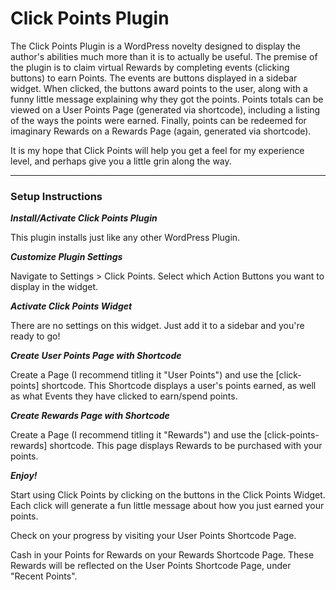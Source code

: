 # Click Points Plugin

The Click Points Plugin is a WordPress novelty designed to display the author's abilities much more than it is to actually be useful.  The premise of the plugin is to claim virtual Rewards by completing events (clicking buttons) to earn Points.  The events are buttons displayed in a sidebar widget.  When clicked, the buttons award points to the user, along with a funny little message explaining why they got the points.  Points totals can be viewed on a User Points Page (generated via shortcode), including a listing of the ways the points were earned.  Finally, points can be redeemed for imaginary Rewards on a Rewards Page (again, generated via shortcode).

It is my hope that Click Points will help you get a feel for my experience level, and perhaps give you a little grin along the way.

---

### Setup Instructions

***Install/Activate Click Points Plugin***

This plugin installs just like any other WordPress Plugin.

***Customize Plugin Settings***

Navigate to Settings > Click Points.  Select which Action Buttons you want to display in the widget.

***Activate Click Points Widget***

There are no settings on this widget.  Just add it to a sidebar and you're ready to go!

***Create User Points Page with Shortcode***

Create a Page (I recommend titling it "User Points") and use the [click-points] shortcode.  This Shortcode displays a user's points earned, as well as what Events they have clicked to earn/spend points.

***Create Rewards Page with Shortcode***

Create a Page (I recommend titling it "Rewards") and use the [click-points-rewards] shortcode.  This page displays Rewards to be purchased with your points.

***Enjoy!***

Start using Click Points by clicking on the buttons in the Click Points Widget. Each click will generate a fun little message about how you just earned your points.

Check on your progress by visiting your User Points Shortcode Page.

Cash in your Points for Rewards on your Rewards Shortcode Page.  These Rewards will be reflected on the User Points Shortcode Page, under "Recent Points".
